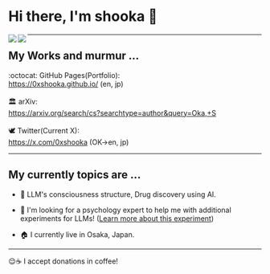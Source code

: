 <!--
**0xshooka/0xshooka** is a ✨ _special_ ✨ repository because its `README.md` (this file) appears on your GitHub profile.

Here are some ideas to get you started:

- 🔭 I’m currently working on ...
- 🌱 I’m currently learning ...
- 👯 I’m looking to collaborate on ...
- 🤔 I’m looking for help with ...
- 💬 Ask me about ...
- 📫 How to reach me: ...
- 😄 Pronouns: ...
- ⚡ Fun fact: ...
-->

# Hi there, I'm shooka 👋

<a href="https://github.com/anuraghazra/github-readme-stats">
  <img align="left" src="https://github-readme-stats.vercel.app/api?username=0xshooka" />
</a>
<a href="https://github.com/anuraghazra/github-readme-stats">
  <img align="left" src="https://github-readme-stats.vercel.app/api/top-langs/?username=0xshooka" />
</a>

---

## My Works and murmur ...

:octocat: GitHub Pages(Portfolio):<br>
https://0xshooka.github.io/ (en, jp)
<br>
<br>
🏛️ arXiv:<br>
https://arxiv.org/search/cs?searchtype=author&query=Oka,+S
<br>
<br>
🕊️ Twitter(Current X):<br>
https://x.com/0xshooka (OK->en, jp)
<br>

---

## My currently topics are ...

- 🧬 LLM's consciousness structure, Drug discovery using AI.

- 👯 I'm looking for a psychology expert to help me with additional experiments for LLMs! (<a href="https://arxiv.org/abs/2506.07896">Learn more about this experiment</a>)

- 🏠 I currently live in Osaka, Japan.

---
😌☕️ I accept donations in coffee!

<script type="text/javascript" src="https://cdnjs.buymeacoffee.com/1.0.0/button.prod.min.js" data-name="bmc-button" data-slug="0xshooka" data-color="#FFDD00" data-emoji="☕"  data-font="Poppins" data-text="Buy me a coffee" data-outline-color="#000000" data-font-color="#000000" data-coffee-color="#ffffff" ></script>

